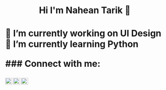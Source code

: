 <h1 align="center">Hi I'm Nahean Tarik 👋<h1>
<p>
 🔭 I’m currently working on UI Design</br>
 🌱 I’m currently learning Python</br>
 </p>
### Connect with me:

[<img align="left" alt="naheantarik | Twitter" width="22px" src="https://cdn.jsdelivr.net/npm/simple-icons@v3/icons/twitter.svg" />][twitter]
[<img align="left" alt="naheantarik | LinkedIn" width="22px" src="https://cdn.jsdelivr.net/npm/simple-icons@v3/icons/linkedin.svg" />][linkedin]
[<img align="left" alt="naheantarik | Instagram" width="22px" src="https://cdn.jsdelivr.net/npm/simple-icons@v3/icons/instagram.svg" />][instagram]




[instagram]: https://www.instagram.com/nahean_tarik
[linkedin]: https://www.linkedin.com/in/nahean-mahamud-6b6b04200
[twitter]: https://twitter.com/NaheanT

